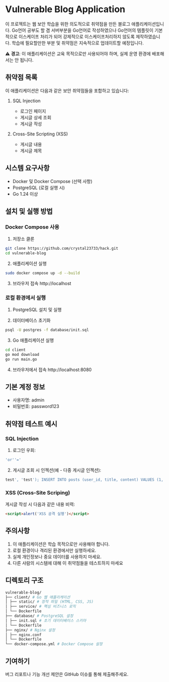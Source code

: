 # Vulnerable Blog Application

이 프로젝트는 웹 보안 학습을 위한 의도적으로 취약점을 만든 블로그 애플리케이션입니다.
Go언어 공부도 할 겸 서버부분을 Go언어로 작성하였으나 Go언어의 템플릿이 기본적으로 이스케이프 처리가 되어 강제적으로 이스케이프처리하지 않도록 제작하였습니다.
학습에 필요할만한 부분 및 취약점은 지속적으로 업데이트할 예정입니다.

⚠️ **경고**: 이 애플리케이션은 교육 목적으로만 사용되어야 하며, 실제 운영 환경에 배포해서는 안 됩니다.

## 취약점 목록

이 애플리케이션은 다음과 같은 보안 취약점들을 포합하고 있습니다:

1. SQL Injection
    - 로그인 페이지
    - 게시글 상세 조회
    - 게시글 작성

2. Cross-Site Scripting (XSS)
    - 게시글 내용
    - 게시글 제목

## 시스템 요구사항

- Docker 및 Docker Compose (선택 사항)
- PostgreSQL (로컬 실행 시)
- Go 1.24 이상

## 설치 및 실행 방법

### Docker Compose 사용

1. 저장소 클론
```bash
git clone https://github.com/crystal23733/hack.git
cd vulnerable-blog
```

2. 애플리케이션 실행
```bash
sudo docker compose up -d --build
```

3. 브라우저 접속
http://localhost

### 로컬 환경에서 실행

1. PostgreSQL 설치 및 실행

2. 데이터베이스 초기화
```bash
psql -U postgres -f database/init.sql
```

3. Go 애플리케이션 실행
```bash
cd client
go mod download
go run main.go
```

4. 브라우저에서 접속
http://localhost:8080

## 기본 계정 정보

- 사용자명: admin
- 비밀번호: password123

## 취약점 테스트 예시

### SQL Injection

1. 로그인 우회:
```sql
'or''='
```

2. 게시글 조회 시 인젝션(예 - 다중 게시글 인젝션):
```sql
test', 'test'); INSERT INTO posts (user_id, title, content) VALUES (1, '해킹1', '내용1'), (1, '해킹2', '내용2'); --
```

### XSS (Cross-Site Scriping)

게시글 작성 시 다음과 같은 내용 비력:
```html
<script>alert('XSS 공격 실행')</script>
```

## 주의사항

1. 이 애플리케이션은 학습 목적으로만 사용해야 합니다.
2. 로컬 환경이나 격리된 환경에서만 실행하세요.
3. 실제 개인정보나 중요 데이터를 사용하지 마세요.
4. 다른 사람의 시스템에 대해 이 취약점들을 테스트하지 마세요

## 디렉토리 구조

```bash
vulnerable-blog/
├── client/ # Go 웹 애플리케이션
│ ├── static/ # 정적 파일 (HTML, CSS, JS)
│ ├── service/ # 핵심 비즈니스 로직
│ └── Dockerfile
├── database/ # PostgreSQL 설정
│ ├── init.sql # 초기 데이터베이스 스키마
│ └── Dockerfile
├── nginx/ # Nginx 설정
│ ├── nginx.conf
│ └── Dockerfile
└── docker-compose.yml # Docker Compose 설정
```

## 기여하기

버그 리포트나 기능 개선 제안은 GitHub 이슈를 통해 제출해주세요.